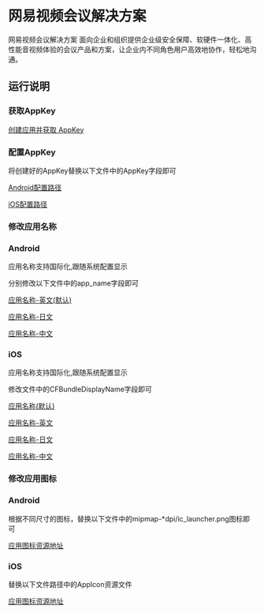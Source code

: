 # 网易视频会议解决方案
网易视频会议解决方案 面向企业和组织提供企业级安全保障、软硬件一体化、高性能音视频体验的会议产品和方案，让企业内不同角色用户高效地协作，轻松地沟通。


## 运行说明
### 获取AppKey
[创建应用并获取 AppKey](https://doc.yunxin.163.com/console/guide/TIzMDE4NTA?platform=console)
### 配置AppKey
将创建好的AppKey替换以下文件中的AppKey字段即可


[Android配置路径](./android/app/src/main/assets/xkit_server.config)


[iOS配置路径](./ios/Runner/xkit_server.config)

### 修改应用名称
### Android
应用名称支持国际化,跟随系统配置显示


分别修改以下文件中的app_name字段即可


[应用名称-英文(默认)](./android/app/src/main/res/values/strings.xml)


[应用名称-日文](./android/app/src/main/res/values-ja/strings.xml)


[应用名称-中文](./android/app/src/main/res/values-zh/strings.xml)


### iOS
应用名称支持国际化,跟随系统配置显示


修改文件中的CFBundleDisplayName字段即可


[应用名称(默认)](./ios/Runner/Info.plist)


[应用名称-英文](./ios/Runner/en.lproj/InfoPlist.strings)


[应用名称-日文](./ios/Runner/ja.lproj/InfoPlist.strings)


[应用名称-中文](./ios/Runner/zh-Hans.lproj/InfoPlist.strings)


### 修改应用图标
### Android
根据不同尺寸的图标，替换以下文件中的mipmap-*dpi/ic_launcher.png图标即可


[应用图标资源地址](./android/app/src/main/res)


### iOS
替换以下文件路径中的AppIcon资源文件


[应用图标资源地址](./ios/Runner/Assets.xcassets)
